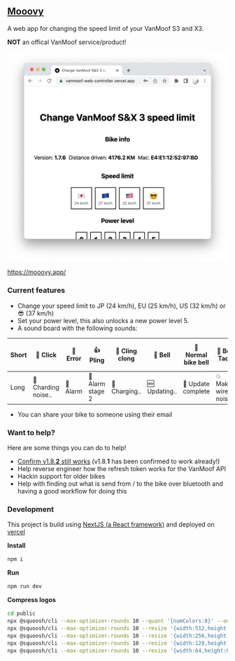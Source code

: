## [Mooovy](https://mooovy.app/)

A web app for changing the speed limit of your VanMoof S3 and X3.

**NOT** an offical VanMoof service/product!

![preview](public/screenshot_light.png?raw=true "preview")

https://mooovy.app/

### Current features

- Change your speed limit to JP (24 km/h), EU (25 km/h), US (32 km/h) or 😎 (37 km/h)
- Set your power level, this also unlocks a new power level 5.
- A sound board with the following sounds:

| Short | 🔘 Click            | 🧨 Error | 👍 Pling         | 🤔 Cling clong | 🔔 Bell       | 🔔 Normal bike bell | 🎉 Bell Tada         | 😚 Whistle | 🚢 BOAT | ⚡️ Wuup | 🫤 Success but error |
| ----- | ------------------- | -------- | ---------------- | -------------- | ------------- | ------------------- | -------------------- | ---------- | ------- | -------- | ------------------- |
| Long  | 🔋 Charding noise.. | 🚨 Alarm | 🚨 Alarm stage 2 | 🔋 Charging..  | 🆕 Updating.. | 🎉 Update complete  | 💥 Make wired noises |

- You can share your bike to someone using their email

### Want to help?

Here are some things you can do to help!

- [Confirm v1.8.**2** still works](https://github.com/mjarkk/vanmoof-web-controller/issues/22) (v1.8.**1** has been confirmed to work already!)
- Help reverse engineer how the refresh token works for the VanMoof API
- Hackin support for older bikes
- Help with finding out what is send from / to the bike over bluetooth and having a good workflow for doing this

### Development

This project is build using [NextJS (a React framework)](https://nextjs.org) and deployed on [vercel](https://vercel.com)

**Install**

```sh
npm i
```

**Run**

```sh
npm run dev
```

**Compress logos**

```sh
cd public
npx @squoosh/cli --max-optimizer-rounds 10 --quant '{numColors:8}' --output-dir compressed_logos --webp auto --oxipng auto logo_full.png
npx @squoosh/cli --max-optimizer-rounds 10 --resize '{width:512,height:512}' --quant '{numColors:8}' --output-dir compressed_logos --webp auto --oxipng auto --suffix _512 logo_full.png
npx @squoosh/cli --max-optimizer-rounds 10 --resize '{width:256,height:256}' --quant '{numColors:8}' --output-dir compressed_logos --webp auto --oxipng auto --suffix _256 logo_full.png
npx @squoosh/cli --max-optimizer-rounds 10 --resize '{width:128,height:128}' --quant '{numColors:8}' --output-dir compressed_logos --webp auto --oxipng auto --suffix _128 logo_full.png
npx @squoosh/cli --max-optimizer-rounds 10 --resize '{width:64,height:64}' --quant '{numColors:8}' --output-dir compressed_logos --webp auto --oxipng auto --suffix _64 logo_full.png
```
